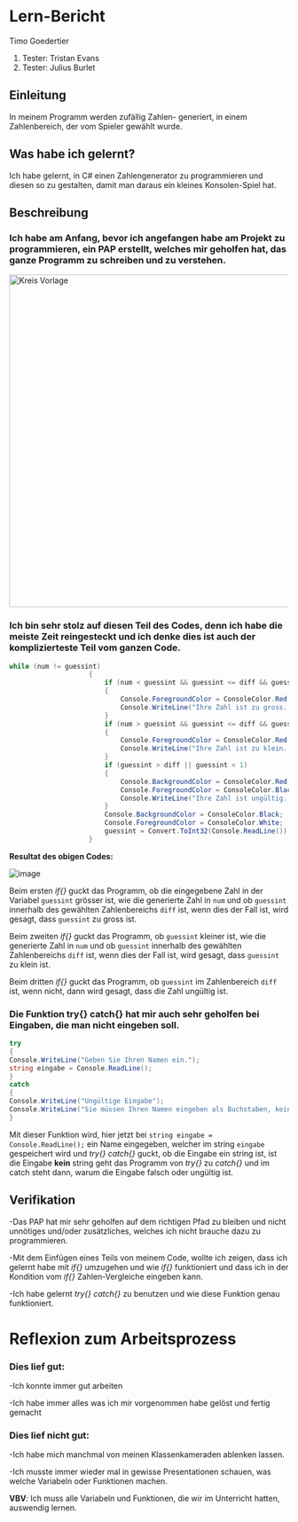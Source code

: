 # Lern-Bericht
Timo Goedertier
  1. Tester: Tristan Evans
  2. Tester: Julius Burlet

## Einleitung

In meinem Programm werden zufällig Zahlen- generiert, in einem Zahlenbereich, der vom Spieler gewählt wurde. 

## Was habe ich gelernt?

Ich habe gelernt, in C# einen Zahlengenerator zu programmieren und diesen so zu gestalten, damit man daraus ein kleines Konsolen-Spiel hat.

## Beschreibung

### Ich habe am Anfang, bevor ich angefangen habe am Projekt zu programmieren, ein PAP erstellt, welches mir geholfen hat, das ganze Programm zu schreiben und zu verstehen.

<img src="https://user-images.githubusercontent.com/110891995/186114469-ca121daf-4013-4dfc-82f9-98bb753c76b5.png" alt="Kreis Vorlage" width="600"/>

### Ich bin sehr stolz auf diesen Teil des Codes, denn ich habe die meiste Zeit reingesteckt und ich denke dies ist auch der komplizierteste Teil vom ganzen Code.

```c#
while (num != guessint)
                    {
                        if (num < guessint && guessint <= diff && guessint >= 1)
                        {
                            Console.ForegroundColor = ConsoleColor.Red;
                            Console.WriteLine("Ihre Zahl ist zu gross. ");
                        }
                        if (num > guessint && guessint <= diff && guessint >= 1)
                        {
                            Console.ForegroundColor = ConsoleColor.Red;
                            Console.WriteLine("Ihre Zahl ist zu klein. ");
                        }
                        if (guessint > diff || guessint < 1) 
                        {
                            Console.BackgroundColor = ConsoleColor.Red;
                            Console.ForegroundColor = ConsoleColor.Black;
                            Console.WriteLine("Ihre Zahl ist ungültig. Bitte geben Sie eine gültige Zahl ein. ");
                        }
                        Console.BackgroundColor = ConsoleColor.Black;
                        Console.ForegroundColor = ConsoleColor.White;
                        guessint = Convert.ToInt32(Console.ReadLine());
                    }
```

**Resultat des obigen Codes:**

![image](https://user-images.githubusercontent.com/110891995/189850044-0b970712-af6f-4b22-bbf2-c219761c3cbc.png)

Beim ersten *if{}* guckt das Programm, ob die eingegebene Zahl in der Variabel ``guessint`` grösser ist, wie die generierte Zahl in ``num`` und ob ``guessint`` innerhalb des gewählten Zahlenbereichs ``diff`` ist, wenn dies der Fall ist, wird gesagt, dass ``guessint`` zu gross ist.

Beim zweiten *if{}* guckt das Programm, ob ``guessint`` kleiner ist, wie die generierte Zahl in ``num`` und ob ``guessint`` innerhalb des gewählten Zahlenbereichs ``diff`` ist, wenn dies der Fall ist, wird gesagt, dass ``guessint`` zu klein ist.

Beim dritten *if{}* guckt das Programm, ob ``guessint`` im Zahlenbereich ``diff`` ist, wenn nicht, dann wird gesagt, dass die Zahl ungültig ist.


### Die Funktion try{} catch{} hat mir auch sehr geholfen bei Eingaben, die man nicht eingeben soll.
```c#
try
{
Console.WriteLine("Geben Sie Ihren Namen ein.");
string eingabe = Console.ReadLine();
}
catch
{
Console.WriteLine("Ungültige Eingabe");
Console.WriteLine("Sie müssen Ihren Namen eingeben als Buchstaben, keine anderen Charakter.");
}
```
Mit dieser Funktion wird, hier jetzt bei ``string eingabe = Console.ReadLine();`` ein Name eingegeben, welcher im string ``eingabe`` gespeichert wird und *try{} catch{}* guckt, ob die Eingabe ein string ist, ist die Eingabe **kein** string geht das Programm von *try{}* zu *catch{}* und im catch steht dann, warum die Eingabe falsch oder ungültig ist.

## Verifikation

-Das PAP hat mir sehr geholfen auf dem richtigen Pfad zu bleiben und nicht unnötiges und/oder zusätzliches, welches ich nicht brauche dazu zu programmieren.

-Mit dem Einfügen eines Teils von meinem Code, wollte ich zeigen, dass ich gelernt habe mit *if{}* umzugehen und wie *if{}* funktioniert und dass ich in der Kondition vom *if{}* Zahlen-Vergleiche eingeben kann.

-Ich habe gelernt *try{} catch{}* zu benutzen und wie diese Funktion genau funktioniert.

# Reflexion zum Arbeitsprozess

### Dies lief gut:
-Ich konnte immer gut arbeiten

-Ich habe immer alles was ich mir vorgenommen habe gelöst und fertig gemacht

### Dies lief nicht gut:
-Ich habe mich manchmal von meinen Klassenkameraden ablenken lassen.

-Ich musste immer wieder mal in gewisse Presentationen schauen, was welche Variabeln oder Funktionen machen.

**VBV**: Ich muss alle Variabeln und Funktionen, die wir im Unterricht hatten, auswendig lernen.
